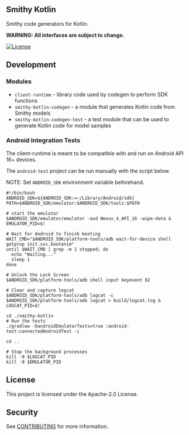 ## Smithy Kotlin

Smithy code generators for Kotlin.

**WARNING: All interfaces are subject to change.**

[![License][apache-badge]][apache-url]

[apache-badge]: https://img.shields.io/badge/License-Apache%202.0-blue.svg
[apache-url]: LICENSE

## Development

### Modules

* `client-runtime` - library code used by codegen to perform SDK functions
* `smithy-kotlin-codegen` - a module that generates Kotlin code from Smithy models
* `smithy-kotlin-codegen-test` - a test module that can be used to generate Kotlin code for model samples

### Android Integration Tests

The client-runtime is meant to be compatible with and run on Android API 16+ devices.

The `android-test` project can be run manually with the script below. 

NOTE: Set `ANDROID_SDK` environment variable beforehand.

```
#!/bin/bash
ANDROID_SDK=${ANDROID_SDK:=~/Library/Android/sdk}
PATH=$ANDROID_SDK/emulator:$ANDROID_SDK/tools:$PATH

# start the emulator
$ANDROID_SDK/emulator/emulator -avd Nexus_4_API_16 -wipe-data & EMULATOR_PID=$!

# Wait for Android to finish booting
WAIT_CMD="$ANDROID_SDK/platform-tools/adb wait-for-device shell getprop init.svc.bootanim"
until $WAIT_CMD | grep -m 1 stopped; do
  echo "Waiting..."
  sleep 1
done

# Unlock the Lock Screen
$ANDROID_SDK/platform-tools/adb shell input keyevent 82

# Clear and capture logcat
$ANDROID_SDK/platform-tools/adb logcat -c
$ANDROID_SDK/platform-tools/adb logcat > build/logcat.log &
LOGCAT_PID=$!

cd ./smithy-kotlin
# Run the tests
./gradlew -DandroidEmulatorTests=true :android-test:connectedAndroidTest -i

cd ..

# Stop the background processes
kill -9 $LOGCAT_PID
kill -9 $EMULATOR_PID
```

## License

This project is licensed under the Apache-2.0 License.

## Security

See [CONTRIBUTING](CONTRIBUTING.md#security-issue-notifications) for more information.


